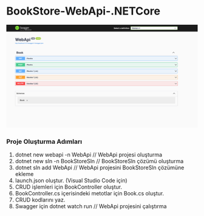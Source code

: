 # BookStore-WebApi-.NETCore

![BookStore-WebApi](image.png)

### Proje Oluşturma Adımları

1. dotnet new webapi -n WebApi // WebApi projesi oluşturma
2. dotnet new sln -n BookStoreSln // BookStoreSln çözümü oluşturma
3. dotnet sln add WebApi // WebApi projesini BookStoreSln çözümüne ekleme
4. launch.json oluştur. (Visual Studio Code için)
5. CRUD işlemleri için BookController oluştur.
6. BookController.cs içerisindeki metotlar için Book.cs oluştur.
7. CRUD kodlarını yaz.
8. Swagger için dotnet watch run // WebApi projesini çalıştırma
